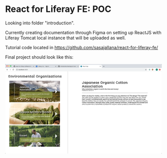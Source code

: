 # React for Liferay FE: POC 

Looking into folder "introduction".

Currently creating documentation through Figma on setting up ReactJS with Liferay Tomcat local instance that will be uploaded as well.  

Tutorial code located in https://github.com/sasajallana/react-for-liferay-fe/

Final project should look like this:

![Image of project](https://github.com/sasajallana/introduction/blob/master/Introduction%20Reacapp.png)
